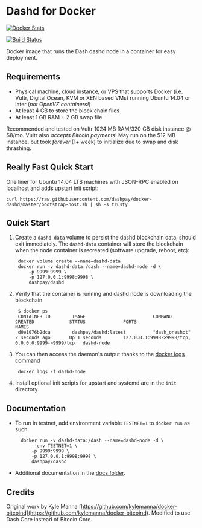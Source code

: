 Dashd for Docker
================

[![Docker Stats](https://hub.docker.com/r/absolutecommunity/docker-absoluted/)](https://hub.docker.com/r/absolutecommunity/docker-absoluted/)

[![Build Status](https://travis-ci.org/dashpay/docker-dashd.svg?branch=master)](https://travis-ci.org/dashpay/docker-dashd/)


Docker image that runs the Dash dashd node in a container for easy deployment.


Requirements
------------

* Physical machine, cloud instance, or VPS that supports Docker (i.e. Vultr, Digital Ocean, KVM or XEN based VMs) running Ubuntu 14.04 or later (*not OpenVZ containers!*)
* At least 4 GB to store the block chain files
* At least 1 GB RAM + 2 GB swap file

Recommended and tested on Vultr 1024 MB RAM/320 GB disk instance @ $8/mo.  Vultr also *accepts Bitcoin payments*!  May run on the 512 MB instance, but took *forever* (1+ week) to initialize due to swap and disk thrashing.


Really Fast Quick Start
-----------------------

One liner for Ubuntu 14.04 LTS machines with JSON-RPC enabled on localhost and adds upstart init script:

    curl https://raw.githubusercontent.com/dashpay/docker-dashd/master/bootstrap-host.sh | sh -s trusty


Quick Start
-----------

1. Create a `dashd-data` volume to persist the dashd blockchain data, should exit immediately.  The `dashd-data` container will store the blockchain when the node container is recreated (software upgrade, reboot, etc):

        docker volume create --name=dashd-data
        docker run -v dashd-data:/dash --name=dashd-node -d \
            -p 9999:9999 \
            -p 127.0.0.1:9998:9998 \
            dashpay/dashd

2. Verify that the container is running and dashd node is downloading the blockchain

        $ docker ps
        CONTAINER ID        IMAGE                         COMMAND             CREATED             STATUS              PORTS                                              NAMES
        d0e1076b2dca        dashpay/dashd:latest          "dash_oneshot"      2 seconds ago       Up 1 seconds        127.0.0.1:9998->9998/tcp, 0.0.0.0:9999->9999/tcp   dashd-node

3. You can then access the daemon's output thanks to the [docker logs command]( https://docs.docker.com/reference/commandline/cli/#logs)

        docker logs -f dashd-node

4. Install optional init scripts for upstart and systemd are in the `init` directory.


Documentation
-------------

* To run in testnet, add environment variable `TESTNET=1` to `docker run` as such:

        docker run -v dashd-data:/dash --name=dashd-node -d \
            --env TESTNET=1 \
            -p 9999:9999 \
            -p 127.0.0.1:9998:9998 \
            dashpay/dashd

* Additional documentation in the [docs folder](docs).

Credits
-------

Original work by Kyle Manna [https://github.com/kylemanna/docker-bitcoind](https://github.com/kylemanna/docker-bitcoind).
Modified to use Dash Core instead of Bitcoin Core.

